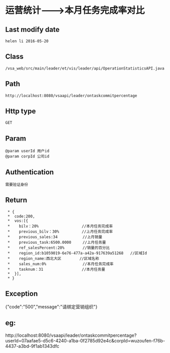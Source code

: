 # 运营统计--->本月任务完成率对比

## Last modify date
	helen li 2016-05-20

## Class 
	/vsa_web/src/main/leader/et/vis/leader/api/OperationStatisticsAPI.java

## Path
	http://localhost:8080/vsaapi/leader/ontaskcommitpercentage

## Http type
	GET

## Param
 	@param userId 用户id
 	@param corpId 公司id

## Authentication
	需要验证身份
	
## Return
	 * {
	 *	code:200,
	 *	vos:[{
	 *	  bilv：20%                   //本月任务完成率
	 *	  previous_bilv：30%          //上月任务完成率
	 *	  previous_sales:34           //上月销量
	 *	  previous_task:6500.0000	  //上月任务量
	 *	  ref_salesPercent:20%	      //销量的百分比
	 *	  region_id:b1059019-6e76-477a-a42a-917639a51268   //区域Id
	 *	  region_name:西北大区        //区域名称
	 *	  sales_num:0%                //本月任务完成率
	 *	  tasknum：31                 //本月任务量
	 *  }],
	 * }

## Exception
   {"code":"500","message":"请绑定营销组织"}

## eg:
http://localhost:8080/vsaapi/leader/ontaskcommitpercentage?userId=07aafae5-d5c6-4240-a1ba-0f2785d92e4c&corpId=wuzoufen-f76b-4437-a3bd-9f1ab1343dfc